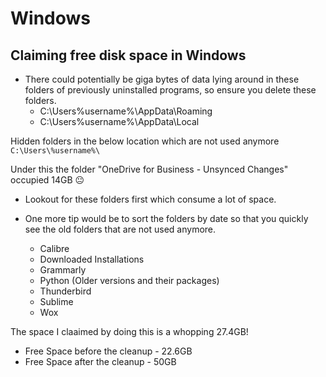 # Windows
## Claiming free disk space in Windows

- There could potentially be giga bytes of data lying around in these folders of previously uninstalled programs, so ensure you delete these folders.
	- C:\Users\%username%\AppData\Roaming
	- C:\Users\%username%\AppData\Local

Hidden folders in the below location which are not used anymore
  ` C:\Users\%username%\ `

Under this the folder "OneDrive for Business - Unsynced Changes" occupied 14GB 😐

- Lookout for these folders first which consume  a lot of space.
- One more tip would be to sort the folders by date so that you quickly see the old folders that are not used anymore.

  - Calibre
  - Downloaded Installations
  - Grammarly
  - Python (Older versions and their packages)
  - Thunderbird
  - Sublime
  - Wox

The space I claaimed by doing this is a whopping 27.4GB!
 - Free Space before the cleanup - 22.6GB
 - Free Space after the cleanup - 50GB
